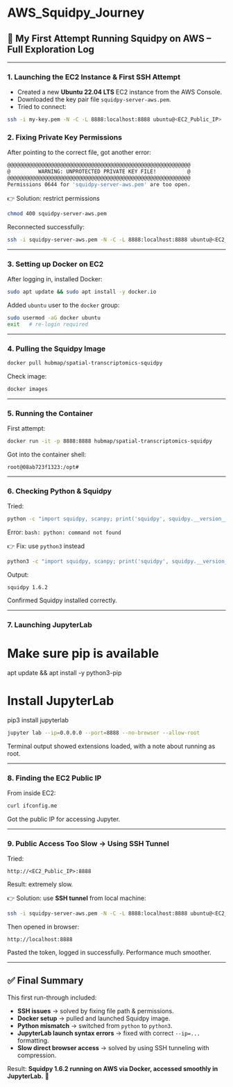 # AWS_Squidpy_Journey

## 🚀 My First Attempt Running Squidpy on AWS – Full Exploration Log  

---

### 1. Launching the EC2 Instance & First SSH Attempt  
- Created a new **Ubuntu 22.04 LTS** EC2 instance from the AWS Console.  
- Downloaded the key pair file `squidpy-server-aws.pem`.  
- Tried to connect:  

```bash
ssh -i my-key.pem -N -C -L 8888:localhost:8888 ubuntu@<EC2_Public_IP>
```


### 2. Fixing Private Key Permissions  
After pointing to the correct file, got another error:  

```bash
@@@@@@@@@@@@@@@@@@@@@@@@@@@@@@@@@@@@@@@@@@@@@@@@@@@@@@@@@@@
@         WARNING: UNPROTECTED PRIVATE KEY FILE!          @
@@@@@@@@@@@@@@@@@@@@@@@@@@@@@@@@@@@@@@@@@@@@@@@@@@@@@@@@@@@
Permissions 0644 for 'squidpy-server-aws.pem' are too open.
```

👉 Solution: restrict permissions  
```bash
chmod 400 squidpy-server-aws.pem
```

Reconnected successfully:  
```bash
ssh -i squidpy-server-aws.pem -N -C -L 8888:localhost:8888 ubuntu@<EC2_Public_IP>
```

---

### 3. Setting up Docker on EC2  
After logging in, installed Docker:  
```bash
sudo apt update && sudo apt install -y docker.io
```

Added `ubuntu` user to the `docker` group:  
```bash
sudo usermod -aG docker ubuntu
exit   # re-login required
```

---

### 4. Pulling the Squidpy Image  
```bash
docker pull hubmap/spatial-transcriptomics-squidpy
```

Check image:  
```bash
docker images
```

---

### 5. Running the Container  
First attempt:  
```bash
docker run -it -p 8888:8888 hubmap/spatial-transcriptomics-squidpy
```

Got into the container shell:  
```
root@08ab723f1323:/opt#
```

---

### 6. Checking Python & Squidpy  
Tried:  
```bash
python -c "import squidpy, scanpy; print('squidpy', squidpy.__version__)"
```
Error: `bash: python: command not found`

👉 Fix: use `python3` instead  
```bash
python3 -c "import squidpy, scanpy; print('squidpy', squidpy.__version__)"
```

Output:  
```
squidpy 1.6.2
```

Confirmed Squidpy installed correctly.  

---

### 7. Launching JupyterLab  
# Make sure pip is available
apt update && apt install -y python3-pip

# Install JupyterLab
pip3 install jupyterlab

```bash
jupyter lab --ip=0.0.0.0 --port=8888 --no-browser --allow-root
```

Terminal output showed extensions loaded, with a note about running as root.  

---

### 8. Finding the EC2 Public IP  
From inside EC2:  
```bash
curl ifconfig.me
```

Got the public IP for accessing Jupyter.  

---

### 9. Public Access Too Slow → Using SSH Tunnel  
Tried:  
```
http://<EC2_Public_IP>:8888
```
Result: extremely slow.  

👉 Solution: use **SSH tunnel** from local machine:  
```bash
ssh -i squidpy-server-aws.pem -N -C -L 8888:localhost:8888 ubuntu@<EC2_Public_IP>
```

Then opened in browser:  
```
http://localhost:8888
```

Pasted the token, logged in successfully. Performance much smoother.  

---

## ✅ Final Summary
This first run-through included:  
- **SSH issues** → solved by fixing file path & permissions.  
- **Docker setup** → pulled and launched Squidpy image.  
- **Python mismatch** → switched from `python` to `python3`.  
- **JupyterLab launch syntax errors** → fixed with correct `--ip=...` formatting.  
- **Slow direct browser access** → solved by using SSH tunneling with compression.  

Result: **Squidpy 1.6.2 running on AWS via Docker, accessed smoothly in JupyterLab.** 🎉  
